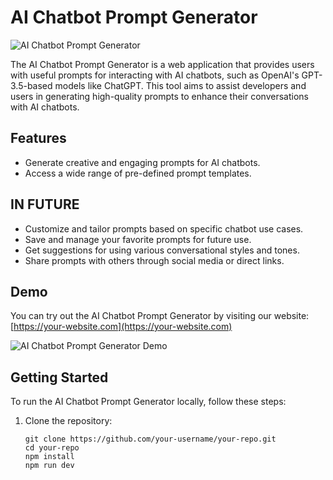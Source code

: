 # AI Chatbot Prompt Generator

![AI Chatbot Prompt Generator](https://your-website.com/assets/images/banner.png)

The AI Chatbot Prompt Generator is a web application that provides users with useful prompts for interacting with AI chatbots, such as OpenAI's GPT-3.5-based models like ChatGPT. This tool aims to assist developers and users in generating high-quality prompts to enhance their conversations with AI chatbots.

## Features

- Generate creative and engaging prompts for AI chatbots.
- Access a wide range of pre-defined prompt templates.

## IN FUTURE
- Customize and tailor prompts based on specific chatbot use cases.
- Save and manage your favorite prompts for future use.
- Get suggestions for using various conversational styles and tones.
- Share prompts with others through social media or direct links.

## Demo

You can try out the AI Chatbot Prompt Generator by visiting our website: [https://your-website.com](https://your-website.com)

![AI Chatbot Prompt Generator Demo](https://your-website.com/assets/images/demo.gif)

## Getting Started

To run the AI Chatbot Prompt Generator locally, follow these steps:


1. Clone the repository:
    ```shell
   git clone https://github.com/your-username/your-repo.git
   cd your-repo
   npm install
   npm run dev
